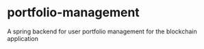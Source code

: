 # portfolio-management
A spring backend for user portfolio management for the blockchain application
